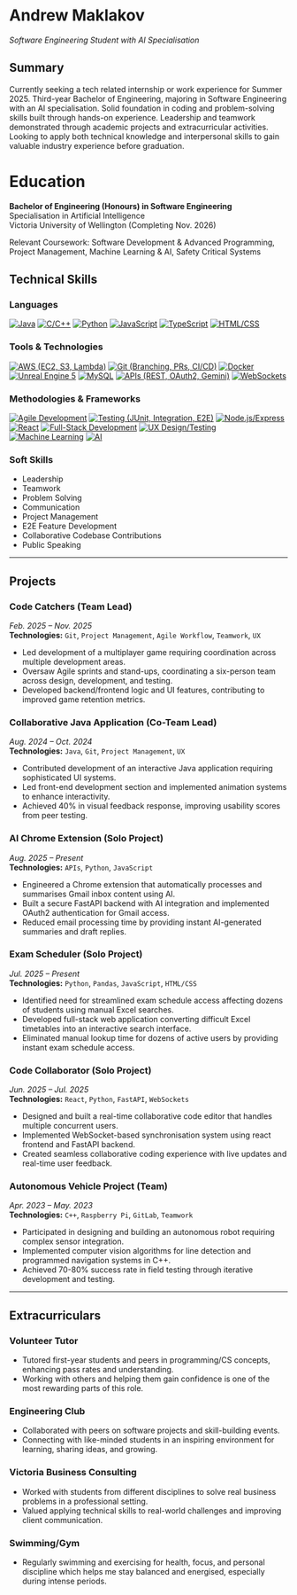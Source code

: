 # Andrew Maklakov

_Software Engineering Student with AI Specialisation_

## Summary

Currently seeking a tech related internship or work experience for Summer 2025. Third-year Bachelor of Engineering, majoring in Software Engineering with an AI specialisation. Solid foundation in coding and problem-solving skills built through hands-on experience. Leadership and teamwork demonstrated through academic projects and extracurricular activities. Looking to apply both technical knowledge and interpersonal skills to gain valuable industry experience before graduation.

# Education

**Bachelor of Engineering (Honours) in Software Engineering**  
Specialisation in Artificial Intelligence  
Victoria University of Wellington (Completing Nov. 2026)

Relevant Coursework: Software Development & Advanced Programming, Project Management, Machine Learning & AI, Safety Critical Systems

## Technical Skills

### Languages
[![Java](https://img.shields.io/badge/Java-ED8B00?style=for-the-badge&logo=java&logoColor=white)](https://www.java.com) [![C/C++](https://img.shields.io/badge/C%2FC%2B%2B-00599C?style=for-the-badge&logo=c%2B%2B&logoColor=white)](https://cplusplus.com/) [![Python](https://img.shields.io/badge/Python-FFD43B?style=for-the-badge&logo=python&logoColor=blue)](https://www.python.org) [![JavaScript](https://img.shields.io/badge/JavaScript-F7DF1E?style=for-the-badge&logo=javascript&logoColor=black)](https://www.javascript.com/) [![TypeScript](https://img.shields.io/badge/TypeScript-007ACC?style=for-the-badge&logo=typescript&logoColor=white)](https://www.typescriptlang.org/) [![HTML/CSS](https://img.shields.io/badge/HTML%2FCSS-E34F26?style=for-the-badge&logo=html5&logoColor=white)](https://www.w3schools.com/html/)

### Tools & Technologies
[![AWS (EC2, S3, Lambda)](https://img.shields.io/badge/Amazon_AWS-232F3E?style=for-the-badge&logo=amazon-aws&logoColor=white)](https://aws.amazon.com) [![Git (Branching, PRs, CI/CD)](https://img.shields.io/badge/Git-F05032?style=for-the-badge&logo=git&logoColor=white)](https://git-scm.com/) [![Docker](https://img.shields.io/badge/Docker-2496ED?style=for-the-badge&logo=docker&logoColor=white)](https://www.docker.com/) [![Unreal Engine 5](https://img.shields.io/badge/Unreal_Engine_5-313131?style=for-the-badge&logo=unreal-engine&logoColor=white)](https://www.unrealengine.com/en-US/) [![MySQL](https://img.shields.io/badge/MySQL-4479A1?style=for-the-badge&logo=mysql&logoColor=white)](https://www.mysql.com/) [![APIs (REST, OAuth2, Gemini)](https://img.shields.io/badge/APIs-4285F4?style=for-the-badge&logo=google-cloud&logoColor=white)](https://en.wikipedia.org/wiki/API) [![WebSockets](https://img.shields.io/badge/WebSockets-0194F5?style=for-the-badge&logo=socket.io&logoColor=white)](https://developer.mozilla.org/en-US/docs/Web/API/WebSockets_API)

### Methodologies & Frameworks
[![Agile Development](https://img.shields.io/badge/Agile_Development-0096D6?style=for-the-badge&logo=agile&logoColor=white)](https://www.atlassian.com/agile) [![Testing (JUnit, Integration, E2E)](https://img.shields.io/badge/Testing-25A162?style=for-the-badge&logo=jest&logoColor=white)](https://junit.org/junit5/) [![Node.js/Express](https://img.shields.io/badge/Node.js-339933?style=for-the-badge&logo=node.js&logoColor=white)](https://nodejs.org/) [![React](https://img.shields.io/badge/React-61DAFB?style=for-the-badge&logo=react&logoColor=black)](https://react.dev/) [![Full-Stack Development](https://img.shields.io/badge/Full_Stack-007ACC?style=for-the-badge&logo=visual-studio-code&logoColor=white)](https://www.w3schools.com/whatis/whatis_fullstack.asp) [![UX Design/Testing](https://img.shields.io/badge/UX_Design-4A86E8?style=for-the-badge&logo=figma&logoColor=white)](https://www.interaction-design.org/literature/topics/ux-design) [![Machine Learning](https://img.shields.io/badge/Machine_Learning-FF6F00?style=for-the-badge&logo=tensorflow&logoColor=white)](https://www.ibm.com/cloud/learn/machine-learning) [![AI](https://img.shields.io/badge/AI-FF0000?style=for-the-badge&logo=openai&logoColor=white)](https://www.ibm.com/cloud/learn/what-is-artificial-intelligence)

### Soft Skills
* Leadership  
* Teamwork  
* Problem Solving  
* Communication  
* Project Management
* E2E Feature Development
* Collaborative Codebase Contributions
* Public Speaking

---

## Projects

### Code Catchers (Team Lead)  
*Feb. 2025 – Nov. 2025*  
**Technologies:** `Git`, `Project Management`, `Agile Workflow`, `Teamwork`, `UX`  
- Led development of a multiplayer game requiring coordination across multiple development areas.
- Oversaw Agile sprints and stand-ups, coordinating a six-person team across design, development, and testing.
- Developed backend/frontend logic and UI features, contributing to improved game retention metrics.

### Collaborative Java Application (Co-Team Lead)  
*Aug. 2024 – Oct. 2024*  
**Technologies:** `Java`, `Git`, `Project Management`, `UX`  
- Contributed development of an interactive Java application requiring sophisticated UI systems.
- Led front-end development section and implemented animation systems to enhance interactivity.  
- Achieved 40% in visual feedback response, improving usability scores from peer testing.

### AI Chrome Extension (Solo Project)
*Aug. 2025 – Present*  
**Technologies:** `APIs`, `Python`, `JavaScript`  
- Engineered a Chrome extension that automatically processes and summarises Gmail inbox content using AI.
- Built a secure FastAPI backend with AI integration and implemented OAuth2 authentication for Gmail access.
- Reduced email processing time by providing instant AI-generated summaries and draft replies.

### Exam Scheduler (Solo Project)
*Jul. 2025 – Present*  
**Technologies:** `Python`, `Pandas`, `JavaScript`, `HTML/CSS`  
- Identified need for streamlined exam schedule access affecting dozens of students using manual Excel searches.
- Developed full-stack web application converting difficult Excel timetables into an interactive search interface.
- Eliminated manual lookup time for dozens of active users by providing instant exam schedule access.

### Code Collaborator (Solo Project)
*Jun. 2025 – Jul. 2025*  
**Technologies:** `React`, `Python`, `FastAPI`, `WebSockets`  
- Designed and built a real-time collaborative code editor that handles multiple concurrent users.
- Implemented WebSocket-based synchronisation system using react frontend and FastAPI backend.
- Created seamless collaborative coding experience with live updates and real-time user feedback.

### Autonomous Vehicle Project (Team)
*Apr. 2023 – May. 2023*  
**Technologies:** `C++`, `Raspberry Pi`, `GitLab`, `Teamwork`  
- Participated in designing and building an autonomous robot requiring complex sensor integration.
- Implemented computer vision algorithms for line detection and programmed navigation systems in C++.
- Achieved 70-80% success rate in field testing through iterative development and testing.

---

## Extracurriculars

### Volunteer Tutor  
- Tutored first-year students and peers in programming/CS concepts, enhancing pass rates and understanding.
- Working with others and helping them gain confidence is one of the most rewarding parts of this role.

### Engineering Club  
- Collaborated with peers on software projects and skill-building events.
- Connecting with like-minded students in an inspiring environment for learning, sharing ideas, and growing.

### Victoria Business Consulting
- Worked with students from different disciplines to solve real business problems in a professional setting.
- Valued applying technical skills to real-world challenges and improving client communication.

### Swimming/Gym
- Regularly swimming and exercising for health, focus, and personal discipline which helps me stay balanced and
energised, especially during intense periods.
